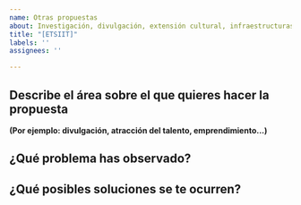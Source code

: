 ```yaml
---
name: Otras propuestas
about: Investigación, divulgación, extensión cultural, infraestructuras
title: "[ETSIIT]"
labels: ''
assignees: ''

---
```


## Describe el área sobre el que quieres hacer la propuesta

**(Por ejemplo: divulgación, atracción del talento, emprendimiento...)**

## ¿Qué problema has observado?

## ¿Qué posibles soluciones se te ocurren?
